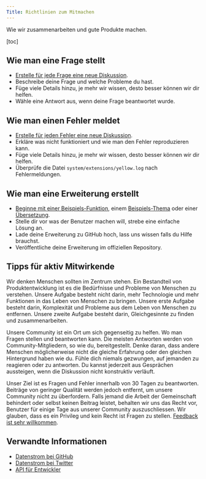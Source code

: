 ```yaml
---
Title: Richtlinien zum Mitmachen
---
```

Wie wir zusammenarbeiten und gute Produkte machen.

[toc]

## Wie man eine Frage stellt

* [Erstelle für jede Frage eine neue Diskussion](https://github.com/datenstrom/yellow/discussions).
* Beschreibe deine Frage und welche Probleme du hast.
* Füge viele Details hinzu, je mehr wir wissen, desto besser können wir dir helfen.
* Wähle eine Antwort aus, wenn deine Frage beantwortet wurde.

## Wie man einen Fehler meldet

* [Erstelle für jeden Fehler eine neue Diskussion](https://github.com/datenstrom/yellow/discussions).
* Erkläre was nicht funktioniert und wie man den Fehler reproduzieren kann.
* Füge viele Details hinzu, je mehr wir wissen, desto besser können wir dir helfen.
* Überprüfe die Datei `system/extensions/yellow.log` nach Fehlermeldungen.

## Wie man eine Erweiterung erstellt

* [Beginne mit einer Beispiels-Funktion](https://github.com/schulle4u/yellow-extension-helloworld), einem [Beispiels-Thema](https://github.com/schulle4u/yellow-extension-basic) oder einer [Übersetzung](https://github.com/datenstrom/yellow-extensions/tree/master/source/german).
* Stelle dir vor was der Benutzer machen will, strebe eine einfache Lösung an.
* Lade deine Erweiterung zu GitHub hoch, lass uns wissen falls du Hilfe brauchst.
* Veröffentliche deine Erweiterung im offiziellen Repository.

## Tipps für aktiv Mitwirkende

Wir denken Menschen sollten im Zentrum stehen. Ein Bestandteil von Produktentwicklung ist es die Bedürfnisse und Probleme von Menschen zu verstehen. Unsere Aufgabe besteht nicht darin, mehr Technologie und mehr Funktionen in das Leben von Menschen zu bringen. Unsere erste Aufgabe besteht darin, Komplexität und Probleme aus dem Leben von Menschen zu entfernen. Unsere zweite Aufgabe besteht darin, Gleichgesinnte zu finden und zusammenarbeiten.

Unsere Community ist ein Ort um sich gegenseitig zu helfen. Wo man Fragen stellen und beantworten kann. Die meisten Antworten werden von Community-Mitgliedern, so wie du, bereitgestellt. Denke daran, dass andere Menschen möglicherweise nicht die gleiche Erfahrung oder den gleichen Hintergrund haben wie du. Fühle dich niemals gezwungen, auf jemanden zu reagieren oder zu antworten. Du kannst jederzeit aus Gesprächen aussteigen, wenn die Diskussion nicht konstruktiv verläuft. 

Unser Ziel ist es Fragen und Fehler innerhalb von 30 Tagen zu beantworten. Beiträge von geringer Qualität werden jedoch entfernt, um unsere Community nicht zu überfordern. Falls jemand die Arbeit der Gemeinschaft behindert oder selbst keinen Beitrag leistet, behalten wir uns das Recht vor, Benutzer für einige Tage aus unserer Community auszuschliessen. Wir glauben, dass es ein Privileg und kein Recht ist Fragen zu stellen. [Feedback ist sehr willkommen](/de/contact/).

## Verwandte Informationen

* [Datenstrom bei GitHub](https://github.com/datenstrom)
* [Datenstrom bei Twitter](https://twitter.com/datendeveloper)
* [API für Entwickler](api-for-developers)
